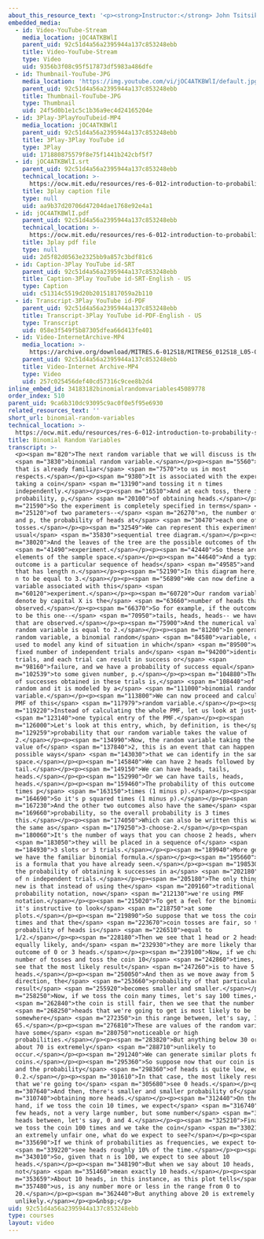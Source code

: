 ```yaml
---
about_this_resource_text: '<p><strong>Instructor:</strong> John Tsitsiklis</p>'
embedded_media:
  - id: Video-YouTube-Stream
    media_location: jOC4ATKBWlI
    parent_uid: 92c51d4a56a2395944a137c853248ebb
    title: Video-YouTube-Stream
    type: Video
    uid: 9356b3f08c95f517873df5983a486dfe
  - id: Thumbnail-YouTube-JPG
    media_location: 'https://img.youtube.com/vi/jOC4ATKBWlI/default.jpg'
    parent_uid: 92c51d4a56a2395944a137c853248ebb
    title: Thumbnail-YouTube-JPG
    type: Thumbnail
    uid: 24f5d0b1e1c5c1b36a9ec4d24165204e
  - id: 3Play-3PlayYouTubeid-MP4
    media_location: jOC4ATKBWlI
    parent_uid: 92c51d4a56a2395944a137c853248ebb
    title: 3Play-3Play YouTube id
    type: 3Play
    uid: 171880875579f8e75f1441b242cbf5f7
  - id: jOC4ATKBWlI.srt
    parent_uid: 92c51d4a56a2395944a137c853248ebb
    technical_location: >-
      https://ocw.mit.edu/resources/res-6-012-introduction-to-probability-spring-2018/part-i-the-fundamentals/binomial-random-variables/jOC4ATKBWlI.srt
    title: 3play caption file
    type: null
    uid: aa9b37d20706d47204dae1768e92e4a1
  - id: jOC4ATKBWlI.pdf
    parent_uid: 92c51d4a56a2395944a137c853248ebb
    technical_location: >-
      https://ocw.mit.edu/resources/res-6-012-introduction-to-probability-spring-2018/part-i-the-fundamentals/binomial-random-variables/jOC4ATKBWlI.pdf
    title: 3play pdf file
    type: null
    uid: 2d5f82d0563e2325bb9a857c3bdf81c6
  - id: Caption-3Play YouTube id-SRT
    parent_uid: 92c51d4a56a2395944a137c853248ebb
    title: Caption-3Play YouTube id-SRT-English - US
    type: Caption
    uid: c51314c5519d20b20151817059a2b110
  - id: Transcript-3Play YouTube id-PDF
    parent_uid: 92c51d4a56a2395944a137c853248ebb
    title: Transcript-3Play YouTube id-PDF-English - US
    type: Transcript
    uid: 058e3f549f5b87305dfea66d413fe401
  - id: Video-InternetArchive-MP4
    media_location: >-
      https://archive.org/download/MITRES.6-012S18/MITRES6_012S18_L05-06_300k.mp4
    parent_uid: 92c51d4a56a2395944a137c853248ebb
    title: Video-Internet Archive-MP4
    type: Video
    uid: 257c025456def40cd57316c9cee8b2d4
inline_embed_id: 34183182binomialrandomvariables45089778
order_index: 510
parent_uid: 9ca6b310dc93095c9ac0f0e5f95e6930
related_resources_text: ''
short_url: binomial-random-variables
technical_location: >-
  https://ocw.mit.edu/resources/res-6-012-introduction-to-probability-spring-2018/part-i-the-fundamentals/binomial-random-variables
title: Binomial Random Variables
transcript: >-
  <p><span m="820">The next random variable that we will discuss is the</span>
  <span m="3830">binomial random variable.</span></p><p><span m="5560">It is one
  that is already familiar</span> <span m="7570">to us in most
  respects.</span></p><p><span m="9380">It is associated with the experiment of
  taking a coin</span> <span m="13190">and tossing it n times
  independently.</span></p><p><span m="16510">And at each toss, there is a
  probability, p,</span> <span m="20100">of obtaining heads.</span></p><p><span
  m="21590">So the experiment is completely specified in terms</span> <span
  m="25120">of two parameters--</span> <span m="26270">n, the number of tosses,
  and p, the probability of heads at</span> <span m="30470">each one of the
  tosses.</span></p><p><span m="32549">We can represent this experiment by the
  usual</span> <span m="35830">sequential tree diagram.</span></p><p><span
  m="38020">And the leaves of the tree are the possible outcomes of the</span>
  <span m="41490">experiment.</span></p><p><span m="42440">So these are the
  elements of the sample space.</span></p><p><span m="44640">And a typical
  outcome is a particular sequence of heads</span> <span m="49585">and tails
  that has length n.</span></p><p><span m="52190">In this diagram here, we took
  n to be equal to 3.</span></p><p><span m="56890">We can now define a random
  variable associated with this</span> <span
  m="60120">experiment.</span></p><p><span m="60720">Our random variable that we
  denote by capital X is the</span> <span m="63660">number of heads that are
  observed.</span></p><p><span m="66370">So for example, if the outcome happens
  to be this one--</span> <span m="70950">tails, heads, heads-- we have 2 heads
  that are observed.</span></p><p><span m="75900">And the numerical value of our
  random variable is equal to 2.</span></p><p><span m="81200">In general, this
  random variable, a binomial random</span> <span m="84580">variable, can be
  used to model any kind of situation in which</span> <span m="89500">we have a
  fixed number of independent trials and</span> <span m="94200">identical
  trials, and each trial can result in success or</span> <span
  m="98160">failure, and we have a probability of success equal</span> <span
  m="102539">to some given number, p.</span></p><p><span m="104880">The number
  of successes obtained in these trials is,</span> <span m="108440">of course,
  random and it is modeled by a</span> <span m="111000">binomial random
  variable.</span></p><p><span m="113800">We can now proceed and calculate the
  PMF of this</span> <span m="117979">random variable.</span></p><p><span
  m="119220">Instead of calculating the whole PMF, let us look at just</span>
  <span m="123140">one typical entry of the PMF.</span></p><p><span
  m="126000">Let's look at this entry, which, by definition, is the</span> <span
  m="129259">probability that our random variable takes the value of
  2.</span></p><p><span m="134990">Now, the random variable taking the numerical
  value of</span> <span m="137840">2, this is an event that can happen in three
  possible ways</span> <span m="143030">that we can identify in the sample
  space.</span></p><p><span m="145840">We can have 2 heads followed by a
  tail.</span></p><p><span m="149150">We can have heads, tails,
  heads.</span></p><p><span m="152990">Or we can have tails, heads,
  heads.</span></p><p><span m="159460">The probability of this outcome is p
  times p</span> <span m="163150">times (1 minus p).</span></p><p><span
  m="164690">So it's p squared times (1 minus p).</span></p><p><span
  m="167230">And the other two outcomes also have the same</span> <span
  m="169660">probability, so the overall probability is 3 times
  this.</span></p><p><span m="174050">Which can also be written this way, 3 is
  the same as</span> <span m="179250">3-choose-2.</span></p><p><span
  m="180060">It's the number of ways that you can choose 2 heads, where</span>
  <span m="183050">they will be placed in a sequence of</span> <span
  m="184930">3 slots or 3 trials.</span></p><p><span m="189940">More generally,
  we have the familiar binomial formula.</span></p><p><span m="195660">So this
  is a formula that you have already seen.</span></p><p><span m="198530">It's
  the probability of obtaining k successes in a</span> <span m="202180">sequence
  of n independent trials.</span></p><p><span m="205180">The only thing that is
  new is that instead of using the</span> <span m="209160">traditional
  probability notation, now</span> <span m="212130">we're using PMF
  notation.</span></p><p><span m="215020">To get a feel for the binomial PMF,
  it's instructive to look</span> <span m="218750">at some
  plots.</span></p><p><span m="219890">So suppose that we toss the coin three
  times and that the</span> <span m="223670">coin tosses are fair, so that the
  probability of heads is</span> <span m="226510">equal to
  1/2.</span></p><p><span m="228180">Then we see that 1 head or 2 heads are
  equally likely, and</span> <span m="232930">they are more likely than the
  outcome of 0 or 3 heads.</span></p><p><span m="239100">Now, if we change the
  number of tosses and toss the coin 10</span> <span m="242860">times, then we
  see that the most likely result</span> <span m="247260">is to have 5
  heads.</span></p><p><span m="250050">And then as we move away from 5 in either
  direction, the</span> <span m="253660">probability of that particular
  result</span> <span m="255920">becomes smaller and smaller.</span></p><p><span
  m="258250">Now, if we toss the coin many times, let's say 100 times,</span>
  <span m="262840">the coin is still fair, then we see that the number of</span>
  <span m="268250">heads that we're going to get is most likely to be
  somewhere</span> <span m="272350">in this range between, let's say, 35 and
  65.</span></p><p><span m="276810">These are values of the random variable that
  have some</span> <span m="280750">noticeable or high
  probabilities.</span></p><p><span m="283820">But anything below 30 or anything
  about 70 is extremely</span> <span m="288710">unlikely to
  occur.</span></p><p><span m="291240">We can generate similar plots for unfair
  coins.</span></p><p><span m="295360">So suppose now that our coin is biased
  and the probability</span> <span m="298360">of heads is quite low, equal to
  0.2.</span></p><p><span m="301610">In that case, the most likely result is
  that we're going to</span> <span m="305680">see 0 heads.</span></p><p><span
  m="307640">And then, there's smaller and smaller probability of</span> <span
  m="310740">obtaining more heads.</span></p><p><span m="312440">On the other
  hand, if we toss the coin 10 times, we expect</span> <span m="316740">to see a
  few heads, not a very large number, but some number</span> <span m="321320">of
  heads between, let's say, 0 and 4.</span></p><p><span m="325210">Finally, if
  we toss the coin 100 times and we take the coin</span> <span m="330210">to be
  an extremely unfair one, what do we expect to see?</span></p><p><span
  m="335690">If we think of probabilities as frequencies, we expect to</span>
  <span m="339220">see heads roughly 10% of the time.</span></p><p><span
  m="343010">So, given that n is 100, we expect to see about 10
  heads.</span></p><p><span m="348190">But when we say about 10 heads, we do
  not</span> <span m="351460">mean exactly 10 heads.</span></p><p><span
  m="353659">About 10 heads, in this instance, as this plot tells</span> <span
  m="357480">us, is any number more or less in the range from 0 to
  20.</span></p><p><span m="362440">But anything above 20 is extremely
  unlikely.</span></p><p>&nbsp;</p>
uid: 92c51d4a56a2395944a137c853248ebb
type: courses
layout: video
---
```

